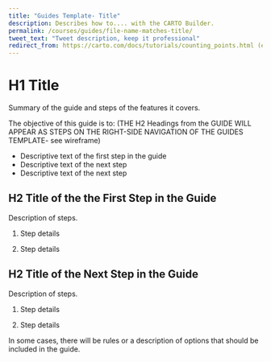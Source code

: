 ```yaml
---
title: "Guides Template- Title"
description: Describes how to.... with the CARTO Builder.
permalink: /courses/guides/file-name-matches-title/
tweet_text: "Tweet description, keep it professional"
redirect_from: https://carto.com/docs/tutorials/counting_points.html (example of redirect, if rewriting a legacy Editor Tutorial)
---
```


# H1 Title

Summary of the guide and steps of the features it covers.

The objective of this guide is to: (THE H2 Headings from the GUIDE WILL APPEAR AS STEPS ON THE RIGHT-SIDE NAVIGATION OF THE GUIDES TEMPLATE- see wireframe)

- Descriptive text of the first step in the guide
- Descriptive text of the next step
- Descriptive text of the next step

## H2 Title of the the First Step in the Guide

Description of steps.

1. Step details

2. Step details

## H2 Title of the Next Step in the Guide

Description of steps.

1. Step details

2. Step details

In some cases, there will be rules or a description of options that should be included in the guide.
